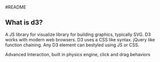 #README

## What is d3?
A JS library for visualize library for building graphics, typically SVG. D3 works with modern web browsers. D3 uses a CSS like syntax. jQuery like function chaining. Any D3 element can bestyled using JS or CSS.

Advanced Interaction, built in physics engine, click and drag behaviors